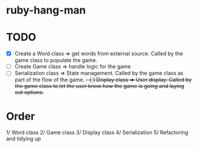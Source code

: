 # ruby-hang-man

# TODO

- [x] Create a Word class => get words from external source. Called by the game class to populate the game.
- [ ] Create Game class => handle logic for the game
- [ ] Serialization class => State management. Called by the game class as part of the flow of the game.
      ~~- [ ] Display class => User display. Called by the game class to let the user know how the game is going and laying out options.~~

# Order

1/ Word class
2/ Game class
3/ Display class
4/ Serialization
5/ Refactoring and tidying up
